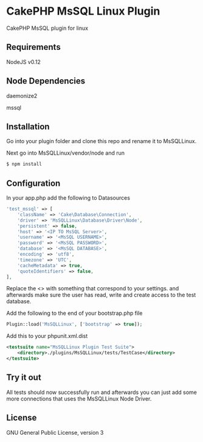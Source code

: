 # CakePHP MsSQL Linux Plugin
CakePHP MsSQL plugin for linux

## Requirements
NodeJS v0.12

## Node Dependencies
daemonize2

mssql

## Installation

Go into your plugin folder and clone this repo and rename it to MsSQLLinux.

Next go into MsSQLLinux/vendor/node and run

```bash
$ npm install
```

## Configuration

In your app.php add the following to Datasources

```php
'test_mssql' => [
	'className' => 'Cake\Database\Connection',
	'driver' => 'MsSQLLinux\Database\Driver\Node', 
	'persistent' => false,
	'host' => '<IP TO MsSQL Server>',
	'username' => '<MsSQL USERNAME>',
	'password' => '<MsSQL PASSWORD>',
	'database' => '<MsSQL DATABASE>',
	'encoding' => 'utf8',
	'timezone' => 'UTC',
	'cacheMetadata' => true,
	'quoteIdentifiers' => false,
],
```

Replace the <> with something that correspond to your settings. and afterwards make sure the user has read, write and create access to the test database.

Add the following to the end of your bootstrap.php file

```php
Plugin::load('MsSQLLinux', ['bootstrap' => true]);
```

Add this to your phpunit.xml.dist

```xml
<testsuite name="MsSQLLinux Plugin Test Suite">
	<directory>./plugins/MsSQLLinux/tests/TestCase</directory>
</testsuite>
```

## Try it out

All tests should now successfully run and afterwards you can just add some more connections that uses the MsSQLLinux Node Driver.

## License

GNU General Public License, version 3

